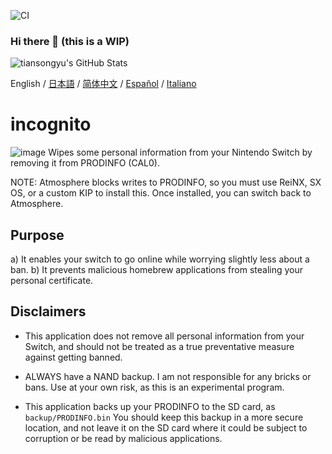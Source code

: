 ![CI](https://github.com/tiansongyu/Switch-incognito/workflows/CI/badge.svg)
### Hi there 👋 (this is a WIP)

![tiansongyu's GitHub Stats](https://github-readme-stats.vercel.app/api?username=tiansongyu&show_icons=true)
<!--
**tiansongyu/tiansongyu** is a ✨ _special_ ✨ repository because its `README.md` (this file) appears on your GitHub profile.

Here are some ideas to get you started:

- 🔭 I’m currently working on ...
- 🌱 I’m currently learning ...
- 👯 I’m looking to collaborate on ...
- 🤔 I’m looking for help with ...
- 💬 Ask me about ...
- 📫 How to reach me: ...
- 😄 Pronouns: ...
- ⚡ Fun fact: ...
-->

<div>
  <span>English</span> / <a href=".github/README-jp.md">日本語</a> / <a href=".github/README-zh-CN.md">简体中文</a> / <a href=".github/README-es.md">Español</a> / <a href=".github/README-it.md">Italiano</a>
</div>

# incognito
![image](https://github.com/tiansongyu/Switch-incognito/blob/master/res/display.jpg)
Wipes some personal information from your Nintendo Switch by removing it from PRODINFO (CAL0).

NOTE: Atmosphere blocks writes to PRODINFO, so you must use ReiNX, SX OS, or a custom KIP to install this. Once installed, you can switch back to Atmosphere.

## Purpose
a) It enables your switch to go online while worrying slightly less about a ban.
b) It prevents malicious homebrew applications from stealing your personal certificate.

## Disclaimers
* This application does not remove all personal information from your Switch, and should not be treated as a true preventative measure against getting banned.

* ALWAYS have a NAND backup. I am not responsible for any bricks or bans. Use at your own risk, as this is an experimental program.

* This application backs up your PRODINFO to the SD card, as `backup/PRODINFO.bin` You should keep this backup in a more secure location, and not leave it on the SD card where it could be subject to corruption or be read by malicious applications.  



